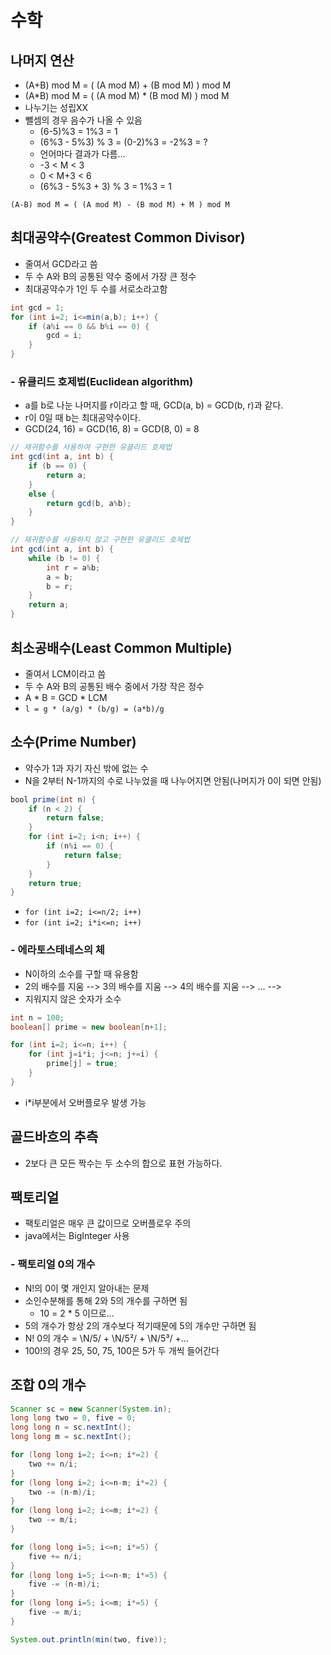 # 수학

## 나머지 연산

- (A+B) mod M = ( (A mod M) + (B mod M) ) mod M
- (A*B) mod M = ( (A mod M) * (B mod M) ) mod M
- 나누기는 성립XX
- 뺄셈의 경우 음수가 나올 수 있음
    - (6-5)%3 = 1%3 = 1
    - (6%3 - 5%3) % 3 = (0-2)%3 = -2%3 = ?
    - 언어마다 결과가 다름...
    - -3 < M < 3
    - 0 < M+3 < 6
    - (6%3 - 5%3 + 3) % 3 = 1%3 = 1

`(A-B) mod M = ( (A mod M) - (B mod M) + M ) mod M`

## 최대공약수(Greatest Common Divisor)

- 줄여서 GCD라고 씀
- 두 수 A와 B의 공통된 약수 중에서 가장 큰 정수
- 최대공약수가 1인 두 수를 서로소라고함

```java
int gcd = 1;
for (int i=2; i<=min(a,b); i++) {
    if (a%i == 0 && b%i == 0) {
        gcd = i;
    }
}
```

### - 유클리드 호제법(Euclidean algorithm)

- a를 b로 나눈 나머지를 r이라고 할 때, GCD(a, b) = GCD(b, r)과 같다.
- r이 0일 때 b는 최대공약수이다.
- GCD(24, 16) = GCD(16, 8) = GCD(8, 0) = 8

```java
// 재귀함수를 사용하여 구현한 유클리드 호제법
int gcd(int a, int b) {
    if (b == 0) {
        return a;
    }
    else {
        return gcd(b, a%b);
    }
}
```

```java
// 재귀함수를 사용하지 않고 구현한 유클리드 호제법
int gcd(int a, int b) {
    while (b != 0) {
        int r = a%b;
        a = b;
        b = r;
    }
    return a;
}
```

## 최소공배수(Least Common Multiple)

- 줄여서 LCM이라고 씀
- 두 수 A와 B의 공통된 배수 중에서 가장 작은 정수
- A * B = GCD * LCM
- `l = g * (a/g) * (b/g) = (a*b)/g`

## 소수(Prime Number)

- 약수가 1과 자기 자신 밖에 없는 수
- N을 2부터 N-1까지의 수로 나누었을 때 나누어지면 안됨(나머지가 0이 되면 안됨)

```java
bool prime(int n) {
    if (n < 2) {
        return false;
    }
    for (int i=2; i<n; i++) {
        if (n%i == 0) {
            return false;
        }
    }
    return true;
}
```

- `for (int i=2; i<=n/2; i++)`  
- `for (int i=2; i*i<=n; i++)`

### - 에라토스테네스의 체

- N이하의 소수를 구할 때 유용함
- 2의 배수를 지움 --> 3의 배수를 지움 --> 4의 배수를 지움 --> ... --> 
- 지워지지 않은 숫자가 소수

```java
int n = 100;
boolean[] prime = new boolean[n+1];

for (int i=2; i<=n; i++) {
    for (int j=i*i; j<=n; j+=i) {
        prime[j] = true;
    }
}
```

- i*i부분에서 오버플로우 발생 가능

## 골드바흐의 추측

- 2보다 큰 모든 짝수는 두 소수의 합으로 표현 가능하다.

## 팩토리얼

- 팩토리얼은 매우 큰 값이므로 오버플로우 주의
- java에서는 BigInteger 사용

### - 팩토리얼 0의 개수

- N!의 0이 몇 개인지 알아내는 문제
- 소인수분해를 통해 2와 5의 개수를 구하면 됨
    - 10 = 2 * 5 이므로...
- 5의 개수가 항상 2의 개수보다 적기때문에 5의 개수만 구하면 됨
- N! 0의 개수 = \N/5/ + \N/5²/ + \N/5³/ +...
- 100!의 경우 25, 50, 75, 100은 5가 두 개씩 들어간다

## 조합 0의 개수

```java
Scanner sc = new Scanner(System.in);
long long two = 0, five = 0;
long long n = sc.nextInt();
long long m = sc.nextInt();

for (long long i=2; i<=n; i*=2) {
    two += n/i;
}
for (long long i=2; i<=n-m; i*=2) {
    two -= (n-m)/i;
}
for (long long i=2; i<=m; i*=2) {
    two -= m/i;
}

for (long long i=5; i<=n; i*=5) {
    five += n/i;
}
for (long long i=5; i<=n-m; i*=5) {
    five -= (n-m)/i;
}
for (long long i=5; i<=m; i*=5) {
    five -= m/i;
}

System.out.println(min(two, five));
```